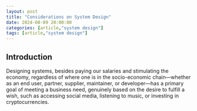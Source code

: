 ```yaml
---
layout: post
title: "Considerations on System Design"
date: 2024-08-09 20:00:00
categories: [article,"system design"]
tags: [article,"system design"]
---
```


## Introduction

Designing systems, besides paying our salaries and stimulating the economy, regardless of where one is in the socio-economic chain—whether as an end user, partner, supplier, maintainer, or developer—has a primary goal of meeting a business need, genuinely based on the desire to fulfill a wish, such as accessing social media, listening to music, or investing in cryptocurrencies.